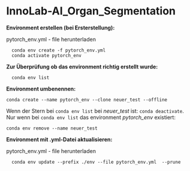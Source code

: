 # InnoLab-AI_Organ_Segmentation


**Environment erstellen (bei Ersterstellung):**
  
   pytorch_env.yml - file herunterladen
  
```
  conda env create -f pytorch_env.yml
  conda activate pytorch_env
```


**Zur Überprüfung ob das environment richtig erstellt wurde:**

```
  conda env list
```


**Environment umbenennen:**
```
conda create --name pytorch_env --clone neuer_test --offline
```
Wenn der Stern bei ```conda env list``` bei _neuer_test_ ist: ```conda deactivate```.<br/>
Nur wenn bei ```conda env list``` das environment _pytorch_env_ existiert:
```
conda env remove --name neuer_test
```


**Environment mit .yml-Datei aktualisieren:**

   pytorch_env.yml - file herunterladen
  
```
  conda env update --prefix ./env --file pytorch_env.yml  --prune 
```
